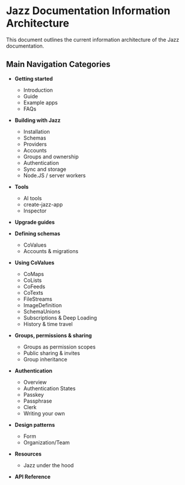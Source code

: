 # Jazz Documentation Information Architecture

This document outlines the current information architecture of the Jazz documentation.

## Main Navigation Categories

- **Getting started**

  - Introduction
  - Guide
  - Example apps
  - FAQs

- **Building with Jazz**

  - Installation
  - Schemas
  - Providers
  - Accounts
  - Groups and ownership
  - Authentication
  - Sync and storage
  - Node.JS / server workers

- **Tools**

  - AI tools
  - create-jazz-app
  - Inspector

- **Upgrade guides**

- **Defining schemas**

  - CoValues
  - Accounts & migrations

- **Using CoValues**

  - CoMaps
  - CoLists
  - CoFeeds
  - CoTexts
  - FileStreams
  - ImageDefinition
  - SchemaUnions
  - Subscriptions & Deep Loading
  - History & time travel

- **Groups, permissions & sharing**

  - Groups as permission scopes
  - Public sharing & invites
  - Group inheritance

- **Authentication**

  - Overview
  - Authentication States
  - Passkey
  - Passphrase
  - Clerk
  - Writing your own

- **Design patterns**

  - Form
  - Organization/Team

- **Resources**

  - Jazz under the hood

- **API Reference**
